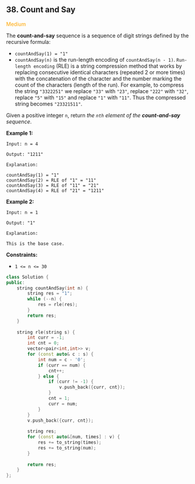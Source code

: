 ## 38. Count and Say
<span style="color:orange">Medium</span>

The **count-and-say** sequence is a sequence of digit strings defined by the recursive formula:

+ `countAndSay(1) = "1"`
+ `countAndSay(n)` is the run-length encoding of `countAndSay(n - 1)`.
`Run-length encoding` (RLE) is a string compression method that works by replacing consecutive identical characters (repeated 2 or more times) with the concatenation of the character and the number marking the count of the characters (length of the run). For example, to compress the string `"3322251"` we replace `"33"` with `"23"`, replace `"222"` with `"32"`, replace `"5"` with `"15"` and replace `"1"` with `"11"`. Thus the compressed string becomes `"23321511"`.

Given a positive integer `n`, return *the `nth` element of the **count-and-say** sequence*.

 
**Example 1:**
```
Input: n = 4

Output: "1211"

Explanation:

countAndSay(1) = "1"
countAndSay(2) = RLE of "1" = "11"
countAndSay(3) = RLE of "11" = "21"
countAndSay(4) = RLE of "21" = "1211"
```
**Example 2:**
```
Input: n = 1

Output: "1"

Explanation:

This is the base case.
```


**Constraints:**

+ `1 <= n <= 30`

```cpp
class Solution {
public:
    string countAndSay(int n) {
        string res = "1";
        while (--n) {
            res = rle(res);
        }
        return res;
    }
    
    string rle(string s) {
        int curr = -1;
        int cnt = 0;
        vector<pair<int,int>> v;
        for (const auto& c : s) {
            int num = c - '0';
            if (curr == num) {
                cnt++;
            } else {
                if (curr != -1) {
                    v.push_back({curr, cnt});
                }
                cnt = 1;
                curr = num;
            }
        }
        v.push_back({curr, cnt});
        
        string res;
        for (const auto&[num, times] : v) {
            res += to_string(times);
            res += to_string(num);
        }
        
        return res;
    }
};
```